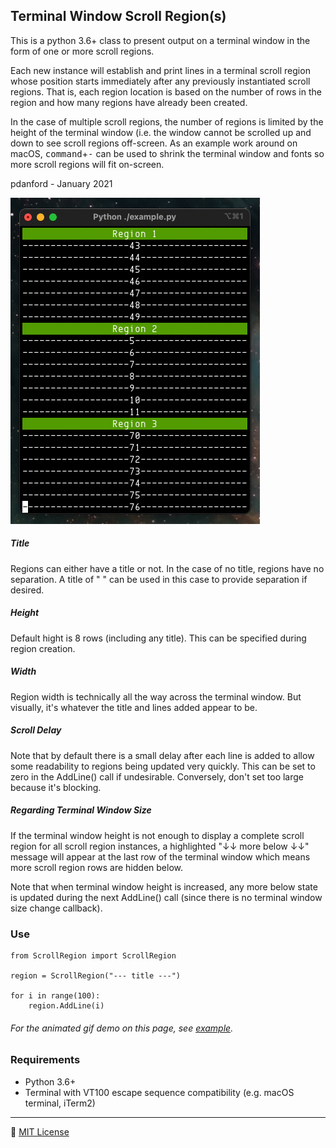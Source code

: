 Terminal Window Scroll Region(s)
--------------------------------------------------------------------------------
This is a python 3.6+ class to present output on a terminal window in the form of one or more scroll regions.

Each new instance will establish and print lines in a terminal scroll region whose position starts immediately after any previously instantiated scroll regions. That is, each region location is based on the number of rows in the region and how many regions have already been created.

In the case of multiple scroll regions, the number of regions is limited by the height of the terminal window (i.e. the window cannot be scrolled up and down to see scroll regions off-screen. As an example work around on macOS, <kbd>command</kbd>+<kbd>-</kbd> can be used to shrink the terminal window and fonts so more scroll regions will fit on-screen.

pdanford - January 2021

![](assets/example.gif)

##### Title
Regions can either have a title or not. In the case of no title, regions have no separation. A title of " " can be used in this case to provide separation if desired.

##### Height
Default hight is 8 rows (including any title). This can be specified during region creation.

##### Width
Region width is technically all the way across the terminal window. But visually, it's whatever the title and lines added appear to be.

##### Scroll Delay
Note that by default there is a small delay after each line is added to allow some readability to regions being updated very quickly. This can be set to zero in the AddLine() call if undesirable. Conversely, don't set too large because it's blocking.

##### Regarding Terminal Window Size
If the terminal window height is not enough to display a complete scroll region for all scroll region instances, a highlighted "↓↓ more below ↓↓" message will appear at the last row of the terminal window which means more scroll region rows are hidden below.

Note that when terminal window height is increased, any more below state is updated during the next AddLine() call (since there is no terminal window size change callback).

### Use
```
from ScrollRegion import ScrollRegion

region = ScrollRegion("--- title ---")

for i in range(100):
    region.AddLine(i)
```

###### For the animated gif demo on this page, see [example](example.py).

### Requirements
- Python 3.6+ 
- Terminal with VT100 escape sequence compatibility (e.g. macOS terminal, iTerm2)

---
:scroll: [MIT License](README.license)

